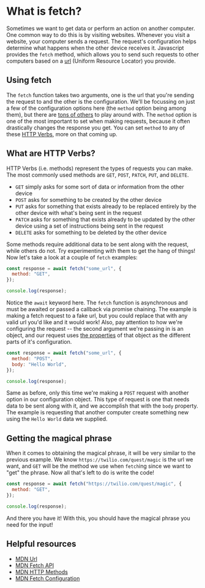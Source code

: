 # What is fetch?

Sometimes we want to get data or perform an action on another computer. One common way to do this is by visiting websites. Whenever you visit a website, your computer sends a request. The request's configuration helps determine what happens when the other device receives it. Javascript provides the `fetch` method, which allows you to send such requests to other computers based on a [url](https://developer.mozilla.org/en-US/docs/Web/API/URL) (Uniform Resource Locator) you provide.

## Using fetch

The `fetch` function takes two arguments, one is the url that you're sending the request to and the other is the configuration. We'll be focussing on just a few of the configuration options here (the `method` option being among them), but there are [tons of others](https://developer.mozilla.org/en-US/docs/Web/API/fetch#parameters) to play around with. The `method` option is one of the most important to set when making requests, because it often drastically changes the response you get. You can set `method` to any of these [HTTP Verbs](https://developer.mozilla.org/en-US/docs/Web/HTTP/Methods), more on that coming up.

## What are HTTP Verbs?

HTTP Verbs (i.e. methods) represent the types of requests you can make. The most commonly used methods are `GET`, `POST`, `PATCH`, `PUT`, and `DELETE`.

- `GET` simply asks for some sort of data or information from the other device
- `POST` asks for something to be created by the other device
- `PUT` asks for something that exists already to be replaced entirely by the other device with what's being sent in the request
- `PATCH` asks for something that exists already to be updated by the other device using a set of instructions being sent in the request
- `DELETE` asks for something to be deleted by the other device

Some methods require additional data to be sent along with the request, while others do not. Try experimenting with them to get the hang of things! Now let's take a look at a couple of `fetch` examples:

```js
const response = await fetch("some_url", {
  method: "GET",
});

console.log(response);
```

Notice the `await` keyword here. The `fetch` function is asynchronous and must be awaited or passed a callback via promise chaining. The example is making a fetch request to a fake url, but you could replace that with any valid url you'd like and it would work! Also, pay attention to how we're configuring the request -- the second argument we're passing in is an object, and our request uses [the properties](https://developer.mozilla.org/en-US/docs/Web/API/fetch#parameters:~:text=A%20Request%20object.-,options,-Optional) of that object as the different parts of it's configuration.

```js
const response = await fetch("some_url", {
  method: "POST",
  body: "Hello World",
});

console.log(response);
```

Same as before, only this time we're making a `POST` request with another option in our configuration object. This type of request is one that needs data to be sent along with it, and we accomplish that with the `body` property. The example is requesting that another computer create something new using the `Hello World` data we supplied.

## Getting the magical phrase

When it comes to obtaining the magical phrase, it will be very similar to the previous example. We know `https://twilio.com/quest/magic` is the url we want, and `GET` will be the method we use when `fetch`ing since we want to "get" the phrase. Now all that's left to do is write the code!

```js
const response = await fetch("https://twilio.com/quest/magic", {
  method: "GET",
});

console.log(response);
```

And there you have it! With this, you should have the magical phrase you need for the input!

## Helpful resources

- [MDN Url](https://developer.mozilla.org/en-US/docs/Web/API/URL)
- [MDN Fetch API](https://developer.mozilla.org/en-US/docs/Web/API/Fetch_API)
- [MDN HTTP Methods](https://developer.mozilla.org/en-US/docs/Web/HTTP/Methods)
- [MDN Fetch Configuration](https://developer.mozilla.org/en-US/docs/Web/API/fetch#parameters:~:text=A%20Request%20object.-,options,-Optional)
